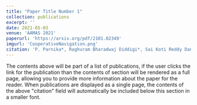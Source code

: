 ```yaml
---
title: "Paper Title Number 1"
collection: publications
excerpt: ''
date: 2021-05-03
venue: 'AAMAS 2021'
paperurl: 'https://arxiv.org/pdf/2101.02349'
imgurl: 'CooperativeNavigation.png'
citation: 'P. Parnika*, Raghuram Bharadwaj Diddigi*, Sai Koti Reddy Danda* and Shalabh Bhatnagar. 2021. Attention Actor-Critic algorithm for Multi-Agent Constrained Co-operative Reinforcement Learning. 20th International Conference on Autonomous Agents and Multiagent Systems(AAMAS). 1616-1618. (International, Poster presentation)'
---
```


The contents above will be part of a list of publications, if the user clicks the link for the publication than the contents of section will be rendered as a full page, allowing you to provide more information about the paper for the reader. When publications are displayed as a single page, the contents of the above "citation" field will automatically be included below this section in a smaller font.
